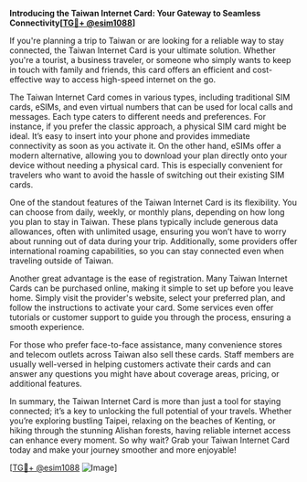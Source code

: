 **Introducing the Taiwan Internet Card: Your Gateway to Seamless Connectivity[[TG💪+ @esim1088](https://t.me/s/esim1088)]**

If you're planning a trip to Taiwan or are looking for a reliable way to stay connected, the Taiwan Internet Card is your ultimate solution. Whether you're a tourist, a business traveler, or someone who simply wants to keep in touch with family and friends, this card offers an efficient and cost-effective way to access high-speed internet on the go.

The Taiwan Internet Card comes in various types, including traditional SIM cards, eSIMs, and even virtual numbers that can be used for local calls and messages. Each type caters to different needs and preferences. For instance, if you prefer the classic approach, a physical SIM card might be ideal. It’s easy to insert into your phone and provides immediate connectivity as soon as you activate it. On the other hand, eSIMs offer a modern alternative, allowing you to download your plan directly onto your device without needing a physical card. This is especially convenient for travelers who want to avoid the hassle of switching out their existing SIM cards.

One of the standout features of the Taiwan Internet Card is its flexibility. You can choose from daily, weekly, or monthly plans, depending on how long you plan to stay in Taiwan. These plans typically include generous data allowances, often with unlimited usage, ensuring you won’t have to worry about running out of data during your trip. Additionally, some providers offer international roaming capabilities, so you can stay connected even when traveling outside of Taiwan.

Another great advantage is the ease of registration. Many Taiwan Internet Cards can be purchased online, making it simple to set up before you leave home. Simply visit the provider's website, select your preferred plan, and follow the instructions to activate your card. Some services even offer tutorials or customer support to guide you through the process, ensuring a smooth experience.

For those who prefer face-to-face assistance, many convenience stores and telecom outlets across Taiwan also sell these cards. Staff members are usually well-versed in helping customers activate their cards and can answer any questions you might have about coverage areas, pricing, or additional features.

In summary, the Taiwan Internet Card is more than just a tool for staying connected; it’s a key to unlocking the full potential of your travels. Whether you’re exploring bustling Taipei, relaxing on the beaches of Kenting, or hiking through the stunning Alishan forests, having reliable internet access can enhance every moment. So why wait? Grab your Taiwan Internet Card today and make your journey smoother and more enjoyable!

[[TG💪+ @esim1088](https://t.me/s/esim1088) ![Image](https://i.postimg.cc/Y0z9fWf4/image.png)]